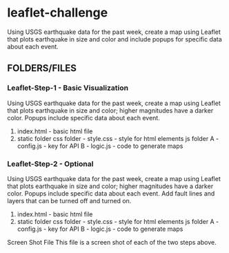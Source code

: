 # leaflet-challenge

Using USGS earthquake data for the past week, create a map using Leaflet that plots earthquake in size and color and include popups for specific data about each event.

## FOLDERS/FILES

### Leaflet-Step-1 - Basic Visualization
Using USGS earthquake data for the past week, create a map using Leaflet that plots earthquake in size and color; higher magnitudes have a darker color. Popups include specific data about each event.

1. index.html - basic html file
2. static folder
	css folder - style.css - style for html elements
	js folder
		A - config.js - key for API
		B - logic.js - code to generate maps


### Leaflet-Step-2 - Optional
Using USGS earthquake data for the past week, create a map using Leaflet that plots earthquake in size and color; higher magnitudes have a darker color. Popups include specific data about each event. Add fault lines and layers that can be turned off and turned on.

1. index.html - basic html file
2. static folder
	css folder - style.css - style for html elements
	js folder
		A - config.js - key for API
		B - logic.js - code to generate maps

Screen Shot File
This file is a screen shot of each of the two steps above.